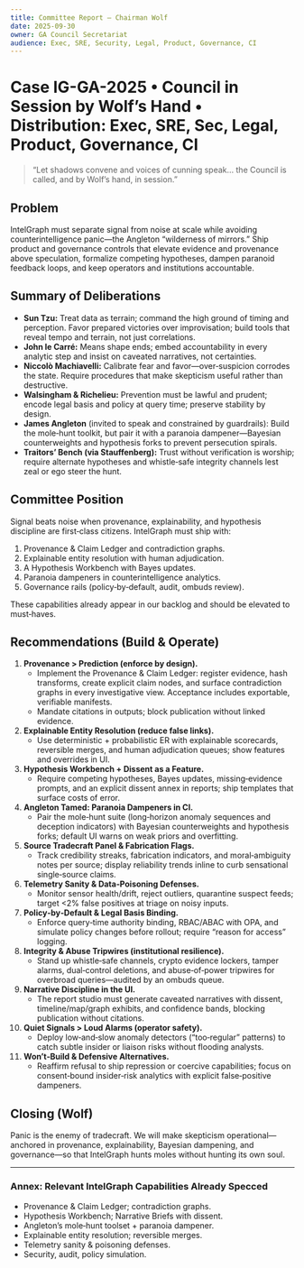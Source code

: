 ```yaml
---
title: Committee Report — Chairman Wolf
date: 2025-09-30
owner: GA Council Secretariat
audience: Exec, SRE, Security, Legal, Product, Governance, CI
---
```


# Case IG-GA-2025 • Council in Session by Wolf’s Hand • Distribution: Exec, SRE, Sec, Legal, Product, Governance, CI

> “Let shadows convene and voices of cunning speak… the Council is called, and by Wolf’s hand, in session.”

## Problem

IntelGraph must separate signal from noise at scale while avoiding counterintelligence panic—the Angleton “wilderness of mirrors.”
Ship product and governance controls that elevate evidence and provenance above speculation, formalize competing hypotheses, dampen paranoid feedback loops, and keep operators and institutions accountable.

## Summary of Deliberations

- **Sun Tzu:** Treat data as terrain; command the high ground of timing and perception.
  Favor prepared victories over improvisation; build tools that reveal tempo and terrain, not just correlations.
- **John le Carré:** Means shape ends; embed accountability in every analytic step and insist on caveated narratives, not certainties.
- **Niccolò Machiavelli:** Calibrate fear and favor—over‑suspicion corrodes the state.
  Require procedures that make skepticism useful rather than destructive.
- **Walsingham & Richelieu:** Prevention must be lawful and prudent; encode legal basis and policy at query time; preserve stability by design.
- **James Angleton** (invited to speak and constrained by guardrails): Build the mole‑hunt toolkit, but pair it with a paranoia dampener—Bayesian counterweights and hypothesis forks to prevent persecution spirals.
- **Traitors’ Bench (via Stauffenberg):** Trust without verification is worship; require alternate hypotheses and whistle‑safe integrity channels lest zeal or ego steer the hunt.

## Committee Position

Signal beats noise when provenance, explainability, and hypothesis discipline are first‑class citizens.
IntelGraph must ship with:

1. Provenance & Claim Ledger and contradiction graphs.
2. Explainable entity resolution with human adjudication.
3. A Hypothesis Workbench with Bayes updates.
4. Paranoia dampeners in counterintelligence analytics.
5. Governance rails (policy‑by‑default, audit, ombuds review).

These capabilities already appear in our backlog and should be elevated to must‑haves.

## Recommendations (Build & Operate)

1. **Provenance > Prediction (enforce by design).**
   - Implement the Provenance & Claim Ledger: register evidence, hash transforms, create explicit claim nodes, and surface contradiction graphs in every investigative view.
     Acceptance includes exportable, verifiable manifests.
   - Mandate citations in outputs; block publication without linked evidence.
2. **Explainable Entity Resolution (reduce false links).**
   - Use deterministic + probabilistic ER with explainable scorecards, reversible merges, and human adjudication queues; show features and overrides in UI.
3. **Hypothesis Workbench + Dissent as a Feature.**
   - Require competing hypotheses, Bayes updates, missing‑evidence prompts, and an explicit dissent annex in reports; ship templates that surface costs of error.
4. **Angleton Tamed: Paranoia Dampeners in CI.**
   - Pair the mole‑hunt suite (long‑horizon anomaly sequences and deception indicators) with Bayesian counterweights and hypothesis forks; default UI warns on weak priors and overfitting.
5. **Source Tradecraft Panel & Fabrication Flags.**
   - Track credibility streaks, fabrication indicators, and moral‑ambiguity notes per source; display reliability trends inline to curb sensational single‑source claims.
6. **Telemetry Sanity & Data‑Poisoning Defenses.**
   - Monitor sensor health/drift, reject outliers, quarantine suspect feeds; target <2% false positives at triage on noisy inputs.
7. **Policy‑by‑Default & Legal Basis Binding.**
   - Enforce query‑time authority binding, RBAC/ABAC with OPA, and simulate policy changes before rollout; require “reason for access” logging.
8. **Integrity & Abuse Tripwires (institutional resilience).**
   - Stand up whistle‑safe channels, crypto evidence lockers, tamper alarms, dual‑control deletions, and abuse‑of‑power tripwires for overbroad queries—audited by an ombuds queue.
9. **Narrative Discipline in the UI.**
   - The report studio must generate caveated narratives with dissent, timeline/map/graph exhibits, and confidence bands, blocking publication without citations.
10. **Quiet Signals > Loud Alarms (operator safety).**
    - Deploy low‑and‑slow anomaly detectors (“too‑regular” patterns) to catch subtle insider or liaison risks without flooding analysts.
11. **Won’t‑Build & Defensive Alternatives.**
    - Reaffirm refusal to ship repression or coercive capabilities; focus on consent‑bound insider‑risk analytics with explicit false‑positive dampeners.

## Closing (Wolf)

Panic is the enemy of tradecraft.
We will make skepticism operational—anchored in provenance, explainability, Bayesian dampening, and governance—so that IntelGraph hunts moles without hunting its own soul.

---

### Annex: Relevant IntelGraph Capabilities Already Specced

- Provenance & Claim Ledger; contradiction graphs.
- Hypothesis Workbench; Narrative Briefs with dissent.
- Angleton’s mole‑hunt toolset + paranoia dampener.
- Explainable entity resolution; reversible merges.
- Telemetry sanity & poisoning defenses.
- Security, audit, policy simulation.
